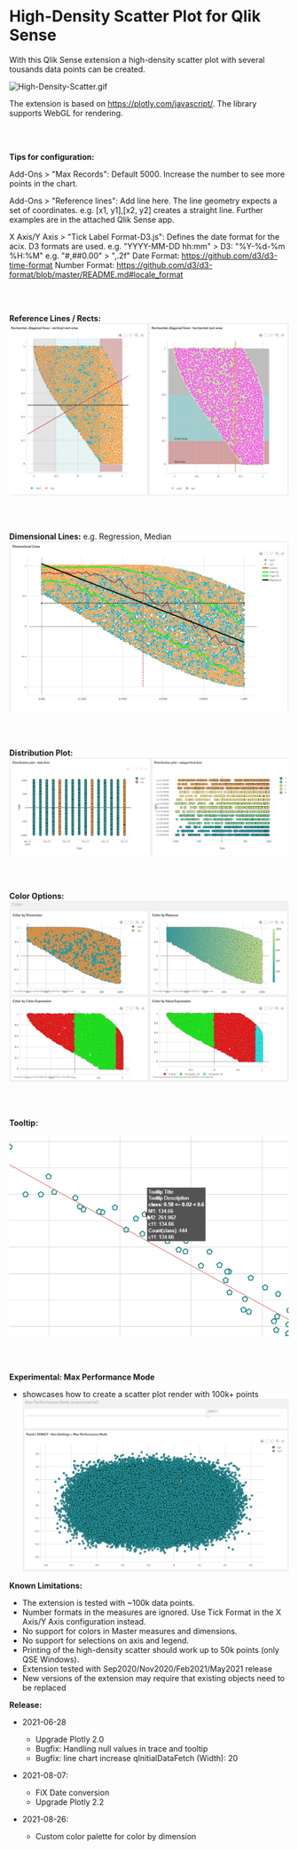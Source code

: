 # High-Density Scatter Plot for Qlik Sense

With this Qlik Sense extension a high-density scatter plot with several tousands data points can be created. 


![High-Density-Scatter.gif](https://raw.githubusercontent.com/mihael-dev/DemoData/main/HighDensityScatter/HighDensityScatter.gif)

The extension is based on https://plotly.com/javascript/.
The library supports WebGL for rendering.

<br /><br />	

**Tips for configuration:**

Add-Ons > "Max Records": Default 5000. Increase the number to see more points in the chart.

Add-Ons > "Reference lines": Add line here. The line geometry expects a set of coordinates.
	e.g. [x1, y1],[x2, y2] creates a straight line. Further  examples are in the attached Qlik Sense app.  

X Axis/Y Axis > "Tick Label Format-D3.js": Defines the date format for the acix. D3 formats are used.
	e.g. "YYYY-MM-DD hh:mm" > D3: "%Y-%d-%m %H:%M" 
	e.g. "#,##0.00" > ",.2f"
	Date Format: https://github.com/d3/d3-time-format
	Number Format: https://github.com/d3/d3-format/blob/master/README.md#locale_format
	
	
<br /><br />	

**Reference Lines / Rects:**
![Reference Line&Rect.PNG](https://raw.githubusercontent.com/mihael-dev/DemoData/main/HighDensityScatter/Reference%20Line%26Rect.PNG)

<br /><br />

**Dimensional Lines:**
e.g. Regression, Median
<br />
![Dimensional Lines.PNG](https://raw.githubusercontent.com/mihael-dev/DemoData/main/HighDensityScatter/Dimensional%20Lines.PNG)

<br /><br />

**Distribution Plot:**
![RefLines.PNG](https://raw.githubusercontent.com/mihael-dev/DemoData/main/HighDensityScatter/distributionPlot.PNG)

<br /><br />

**Color Options:**
![ColorOptions.PNG](https://raw.githubusercontent.com/mihael-dev/DemoData/main/HighDensityScatter/ColorOptions.PNG)


<br /><br />

**Tooltip:**

![Tooltip.png](https://raw.githubusercontent.com/mihael-dev/DemoData/main/HighDensityScatter/Tooltip.png)

<br /><br />

**Experimental: Max Performance Mode**
- showcases how to create a scatter plot render with 100k+ points
![MaxPerformanceMode.PNG](https://raw.githubusercontent.com/mihael-dev/DemoData/main/HighDensityScatter/MaxPerformanceMode.PNG)

**Known Limitations:**
- The extension is tested with  ~100k data points.
- Number formats in the measures are ignored. Use Tick Format in the X Axis/Y Axis configuration instead. 
- No support for colors in Master measures and dimensions.
- No support for selections on axis and legend.
- Printing of the high-density scatter should work up to 50k points (only QSE Windows).
- Extension tested with Sep2020/Nov2020/Feb2021/May2021 release
- New versions of the extension may require that existing objects need to be replaced


**Release:**
- 2021-06-28
	* Upgrade Plotly 2.0
	* Bugfix: Handling null values in trace and tooltip
	* Bugfix: line chart increase qInitialDataFetch (Width): 20

- 2021-08-07: 
	* FiX Date conversion
	* Upgrade Plotly 2.2
	
- 2021-08-26: 
	* Custom color palette for color by dimension 